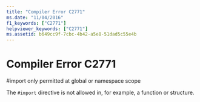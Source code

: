 ```yaml
---
title: "Compiler Error C2771"
ms.date: "11/04/2016"
f1_keywords: ["C2771"]
helpviewer_keywords: ["C2771"]
ms.assetid: b649cc9f-7cbc-4b42-a5e8-51dad5c55e4b
---
```

# Compiler Error C2771

\#import only permitted at global or namespace scope

The `#import` directive is not allowed in, for example, a function or structure.
